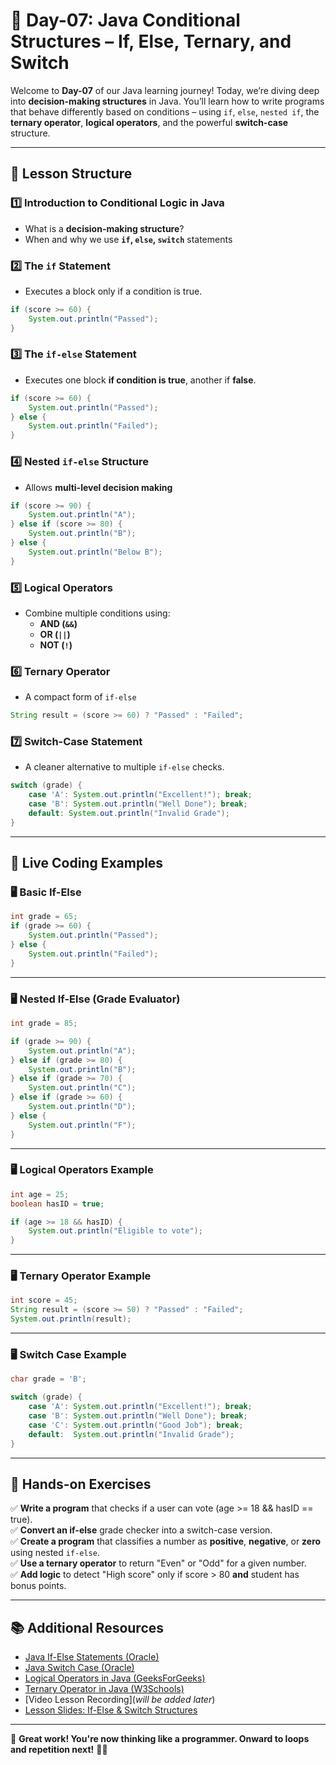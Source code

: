 # **📘 Day-07: Java Conditional Structures – If, Else, Ternary, and Switch**  
Welcome to **Day-07** of our Java learning journey! Today, we’re diving deep into **decision-making structures** in Java. You’ll learn how to write programs that behave differently based on conditions – using `if`, `else`, `nested if`, the **ternary operator**, **logical operators**, and the powerful **switch-case** structure.

---

## **📌 Lesson Structure**

### **1️⃣ Introduction to Conditional Logic in Java**
- What is a **decision-making structure**?
- When and why we use **`if`, `else`, `switch`** statements

### **2️⃣ The `if` Statement**
- Executes a block only if a condition is true.
```java
if (score >= 60) {
    System.out.println("Passed");
}
```

### **3️⃣ The `if-else` Statement**
- Executes one block **if condition is true**, another if **false**.
```java
if (score >= 60) {
    System.out.println("Passed");
} else {
    System.out.println("Failed");
}
```

### **4️⃣ Nested `if-else` Structure**
- Allows **multi-level decision making**
```java
if (score >= 90) {
    System.out.println("A");
} else if (score >= 80) {
    System.out.println("B");
} else {
    System.out.println("Below B");
}
```

### **5️⃣ Logical Operators**
- Combine multiple conditions using:
  - **AND (`&&`)**
  - **OR (`||`)**
  - **NOT (`!`)**

### **6️⃣ Ternary Operator**
- A compact form of `if-else`
```java
String result = (score >= 60) ? "Passed" : "Failed";
```

### **7️⃣ Switch-Case Statement**
- A cleaner alternative to multiple `if-else` checks.
```java
switch (grade) {
    case 'A': System.out.println("Excellent!"); break;
    case 'B': System.out.println("Well Done"); break;
    default: System.out.println("Invalid Grade");
}
```

---

## **📜 Live Coding Examples**

### **🖥️ Basic If-Else**
```java
int grade = 65;
if (grade >= 60) {
    System.out.println("Passed");
} else {
    System.out.println("Failed");
}
```

---

### **🖥️ Nested If-Else (Grade Evaluator)**
```java
int grade = 85;

if (grade >= 90) {
    System.out.println("A");
} else if (grade >= 80) {
    System.out.println("B");
} else if (grade >= 70) {
    System.out.println("C");
} else if (grade >= 60) {
    System.out.println("D");
} else {
    System.out.println("F");
}
```

---

### **🖥️ Logical Operators Example**
```java
int age = 25;
boolean hasID = true;

if (age >= 18 && hasID) {
    System.out.println("Eligible to vote");
}
```

---

### **🖥️ Ternary Operator Example**
```java
int score = 45;
String result = (score >= 50) ? "Passed" : "Failed";
System.out.println(result);
```

---

### **🖥️ Switch Case Example**
```java
char grade = 'B';

switch (grade) {
    case 'A': System.out.println("Excellent!"); break;
    case 'B': System.out.println("Well Done"); break;
    case 'C': System.out.println("Good Job"); break;
    default:  System.out.println("Invalid Grade");
}
```

---

## **🎯 Hands-on Exercises**

✅ **Write a program** that checks if a user can vote (age >= 18 && hasID == true).  
✅ **Convert an if-else** grade checker into a switch-case version.  
✅ **Create a program** that classifies a number as **positive**, **negative**, or **zero** using nested `if-else`.  
✅ **Use a ternary operator** to return "Even" or "Odd" for a given number.  
✅ **Add logic** to detect "High score" only if score > 80 **and** student has bonus points.

---

## **📚 Additional Resources**
- [Java If-Else Statements (Oracle)](https://docs.oracle.com/javase/tutorial/java/nutsandbolts/if.html)
- [Java Switch Case (Oracle)](https://docs.oracle.com/javase/tutorial/java/nutsandbolts/switch.html)
- [Logical Operators in Java (GeeksForGeeks)](https://www.geeksforgeeks.org/logical-operators-in-java/)
- [Ternary Operator in Java (W3Schools)](https://www.w3schools.com/java/java_conditions.asp)
- [Video Lesson Recording](_will be added later_)
- [Lesson Slides: If-Else & Switch Structures](https://github.com/FW-Zalando-Java-Backend-Engineer/Day-07_If_Else/blob/main/Control%20Flow%20Structure-If-else%20and%20switch%20Statement.pdf)

---

🚀 **Great work! You're now thinking like a programmer. Onward to loops and repetition next!** 🔄🎉
